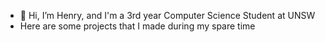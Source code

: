 - 👋 Hi, I’m Henry, and I'm a 3rd year Computer Science Student at UNSW
- Here are some projects that I made during my spare time



